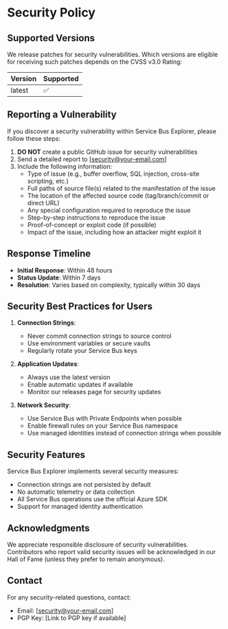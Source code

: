 # Security Policy

## Supported Versions

We release patches for security vulnerabilities. Which versions are eligible for receiving such patches depends on the CVSS v3.0 Rating:

| Version | Supported          |
| ------- | ------------------ |
| latest  | :white_check_mark: |

## Reporting a Vulnerability

If you discover a security vulnerability within Service Bus Explorer, please follow these steps:

1. **DO NOT** create a public GitHub issue for security vulnerabilities
2. Send a detailed report to [security@your-email.com]
3. Include the following information:
   - Type of issue (e.g., buffer overflow, SQL injection, cross-site scripting, etc.)
   - Full paths of source file(s) related to the manifestation of the issue
   - The location of the affected source code (tag/branch/commit or direct URL)
   - Any special configuration required to reproduce the issue
   - Step-by-step instructions to reproduce the issue
   - Proof-of-concept or exploit code (if possible)
   - Impact of the issue, including how an attacker might exploit it

## Response Timeline

- **Initial Response**: Within 48 hours
- **Status Update**: Within 7 days
- **Resolution**: Varies based on complexity, typically within 30 days

## Security Best Practices for Users

1. **Connection Strings**: 
   - Never commit connection strings to source control
   - Use environment variables or secure vaults
   - Regularly rotate your Service Bus keys

2. **Application Updates**:
   - Always use the latest version
   - Enable automatic updates if available
   - Monitor our releases page for security updates

3. **Network Security**:
   - Use Service Bus with Private Endpoints when possible
   - Enable firewall rules on your Service Bus namespace
   - Use managed identities instead of connection strings when possible

## Security Features

Service Bus Explorer implements several security measures:

- Connection strings are not persisted by default
- No automatic telemetry or data collection
- All Service Bus operations use the official Azure SDK
- Support for managed identity authentication

## Acknowledgments

We appreciate responsible disclosure of security vulnerabilities. Contributors who report valid security issues will be acknowledged in our Hall of Fame (unless they prefer to remain anonymous).

## Contact

For any security-related questions, contact:
- Email: [security@your-email.com]
- PGP Key: [Link to PGP key if available]